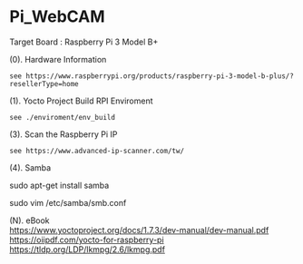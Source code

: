 # Pi_WebCAM

Target Board : Raspberry Pi 3 Model B+

(0). Hardware Information 

	see https://www.raspberrypi.org/products/raspberry-pi-3-model-b-plus/?resellerType=home
	
(1). Yocto Project Build RPI Enviroment

	see ./enviroment/env_build

(3). Scan the Raspberry Pi IP  

	see https://www.advanced-ip-scanner.com/tw/

(4).  Samba

sudo apt-get install samba

sudo vim /etc/samba/smb.conf

(N). eBook  
https://www.yoctoproject.org/docs/1.7.3/dev-manual/dev-manual.pdf  	
https://oiipdf.com/yocto-for-raspberry-pi	
https://tldp.org/LDP/lkmpg/2.6/lkmpg.pdf	







 

